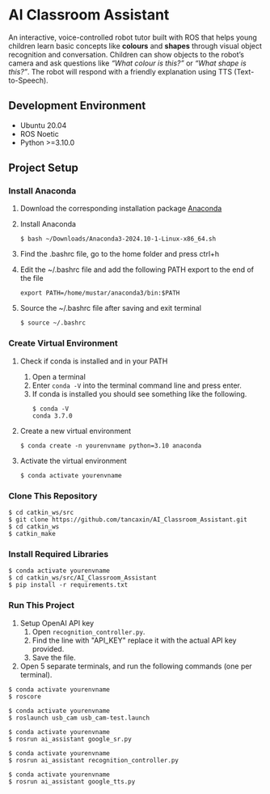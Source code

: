 # AI Classroom Assistant
An interactive, voice-controlled robot tutor built with ROS that helps young children learn basic concepts like **colours** and **shapes** through visual object recognition and conversation. Children can show objects to the robot’s camera and ask questions like _“What colour is this?”_ or _“What shape is this?”_. The robot will respond with a friendly explanation using TTS (Text-to-Speech).

## Development Environment
- Ubuntu 20.04
- ROS Noetic
- Python >=3.10.0

## Project Setup
### Install Anaconda
1. Download the corresponding installation package [Anaconda](https://www.anaconda.com/download#linux)
2. Install Anaconda
   
    ``` $ bash ~/Downloads/Anaconda3-2024.10-1-Linux-x86_64.sh ```

3. Find the .bashrc file, go to the home folder and press ctrl+h
4. Edit the ~/.bashrc file and add the following PATH export to the end of the file

    ``` export PATH=/home/mustar/anaconda3/bin:$PATH ```

6. Source the ~/.bashrc file after saving and exit terminal
   
    ``` $ source ~/.bashrc ```

### Create Virtual Environment
1. Check if conda is installed and in your PATH
   1. Open a terminal
   2. Enter ``` conda -V ``` into the terminal command line and press enter.
   3. If conda is installed you should see something like the following.
      ```
      $ conda -V
      conda 3.7.0
      ```

2. Create a new virtual environment

   ``` $ conda create -n yourenvname python=3.10 anaconda ```

3. Activate the virtual environment

   ``` $ conda activate yourenvname ```

### Clone This Repository
```
$ cd catkin_ws/src
$ git clone https://github.com/tancaxin/AI_Classroom_Assistant.git
$ cd catkin_ws
$ catkin_make
```
### Install Required Libraries
``` 
$ conda activate yourenvname
$ cd catkin_ws/src/AI_Classroom_Assistant
$ pip install -r requirements.txt
```

### Run This Project
1. Setup OpenAI API key<br>
   1. Open ``` recognition_controller.py ```.
   2. Find the line with "API_KEY" replace it with the actual API key provided.
   3. Save the file.
2. Open 5 separate terminals, and run the following commands (one per terminal).
```
$ conda activate yourenvname
$ roscore
```
```
$ conda activate yourenvname
$ roslaunch usb_cam usb_cam-test.launch
```
```
$ conda activate yourenvname
$ rosrun ai_assistant google_sr.py
```
```
$ conda activate yourenvname
$ rosrun ai_assistant recognition_controller.py
```
```
$ conda activate yourenvname
$ rosrun ai_assistant google_tts.py
```
         
